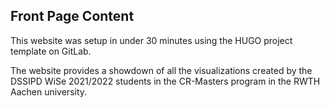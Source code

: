 ## Front Page Content

This website was setup in under 30 minutes using the HUGO project template on GitLab.

The website provides a showdown of all the visualizations created by the DSSIPD WiSe 2021/2022 students in the CR-Masters program in the RWTH Aachen university.
